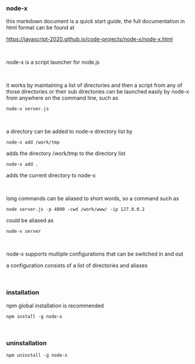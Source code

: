 


### node-x

this markdown document is a quick start guide, the full documentation in html format can be found at

https://javascript-2020.github.io/code-projects/node-x/node-x.html

<br>

node-x is a script launcher for node.js

<br>

it works by maintaining a list of directories and then a script from any of those directories or their sub directories
can be launched easily by node-x from anywhere on the command line, such as

```
node-x server.js
```

<br>

a directory can be added to node-x directory list by

```
node-x add /work/tmp
```


adds the directory /work/tmp to the directory list

```
node-x add .
```

adds the current directory to node-x

<br>

long commands can be aliased to short words, so a command such as

```
node server.js -p 4000 -cwd /work/www/ -ip 127.0.0.2
```

could be aliased as

```
node-x server
```

<br>

node-x supports multiple configurations that can be switched in and out

a configuration consists of a list of directories and aliases

<br>

### installation

npm global installation is recommended

```
npm install -g node-x
```

<br>

### uninstallation

```
npm uninstall -g node-x
```

